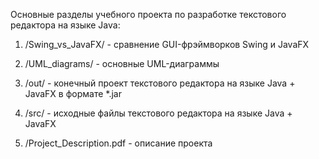 Основные разделы учебного проекта по разработке текстового редактора на языке Java:

1. /Swing_vs_JavaFX/ - сравнение GUI-фрэймворков Swing и JavaFX

2. /UML_diagrams/ - основные UML-диаграммы

3. /out/ - конечный проект текстового редактора на языке Java + JavaFX в формате *.jar

4. /src/ - исходные файлы текстового редактора на языке Java + JavaFX

5. /Project_Description.pdf - описание проекта
